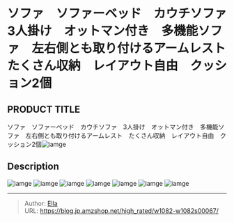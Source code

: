 # ソファ　ソファーベッド　カウチソファ　3人掛け　オットマン付き　多機能ソファ　左右側とも取り付けるアームレスト　たくさん収納　レイアウト自由　クッション2個


## PRODUCT TITLE 

ソファ　ソファーベッド　カウチソファ　3人掛け　オットマン付き　多機能ソファ　左右側とも取り付けるアームレスト　たくさん収納　レイアウト自由　クッション2個![iamge](https://b2bfiles1.gigab2b.cn/image/wkseller/10588/20230206_d21261890b62b7f858aa238a826ea5fc.jpg)

## Description











![iamge](https://b2bfiles1.gigab2b.cn/image/wkseller/10588/20230206_39534fa77a2cb922e6f8232a91b789dc.JPG)
![iamge](https://b2bfiles1.gigab2b.cn/image/wkseller/10588/20230206_9286d3e6b299dd132ac9acc522516a23.jpg)
![iamge](https://b2bfiles1.gigab2b.cn/image/wkseller/10588/20230206_281dc11a3209c7868ed8b56275d8dd28.jpg)
![iamge](https://b2bfiles1.gigab2b.cn/image/wkseller/10588/20230206_22a0b6a24eb6888286c83f95a89e129d.jpg)
![iamge](https://b2bfiles1.gigab2b.cn/image/wkseller/10588/20230206_bd00604168528082bf5106da9ab9024c.jpg)
![iamge](https://b2bfiles1.gigab2b.cn/image/wkseller/10588/20230206_bd314c17947dff5f921c71fc157fb8d0.jpg)
![iamge](https://b2bfiles1.gigab2b.cn/image/wkseller/10588/20230206_068bdcd9f17bed07b4df96755a8d7350.JPG)


---

> Author: [Ella](https://blog.jp.amzshop.net/)  
> URL: https://blog.jp.amzshop.net/high_rated/w1082-w1082s00067/  

